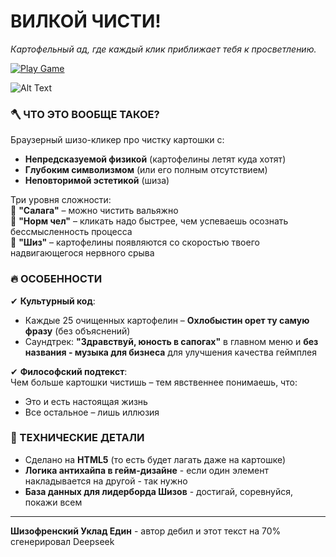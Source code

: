 # ВИЛКОЙ ЧИСТИ!  
*Картофельный ад, где каждый клик приближает тебя к просветлению.*  

<a href="https://yourusername.github.io/repo-name/](https://tim-toothed.github.io/potato-peeling-game/">
  <img src="https://img.shields.io/badge/Play-Game-FF9900?style=for-the-badge&logo=github&logoColor=white" alt="Play Game">
</a>  

![Alt Text](assets/gameplay.gif)

### **🪓 ЧТО ЭТО ВООБЩЕ ТАКОЕ?**  
Браузерный шизо-кликер про чистку картошки с:  
- **Непредсказуемой физикой** (картофелины летят куда хотят)  
- **Глубоким символизмом** (или его полным отсутствием)  
- **Неповторимой эстетикой** (шиза)

Три уровня сложности:  
🥔 **"Салага"** – можно чистить вальяжно  
🥔 **"Норм чел"** – кликать надо быстрее, чем успеваешь осознать бессмысленность процесса    
🥔 **"Шиз"** – картофелины появляются со скоростью твоего надвигающегося нервного срыва    

### **🔥 ОСОБЕННОСТИ**  
✔ **Культурный код**:  
- Каждые 25 очищенных картофелин – **Охлобыстин орет ту самую фразу** (без объяснений)  
- Саундтрек: **"Здравствуй, юность в сапогах"** в главном меню и **без названия - музыка для бизнеса** для улучшения качества геймплея

✔ **Философский подтекст**:  
Чем больше картошки чистишь – тем явственнее понимаешь, что:  
- Это и есть настоящая жизнь  
- Все остальное – лишь иллюзия  

### **📌 ТЕХНИЧЕСКИЕ ДЕТАЛИ**  
- Сделано на **HTML5** (то есть будет лагать даже на картошке)  
- **Логика антихайпа в гейм-дизайне** - если один элемент накладывается на другой - так нужно
- **База данных для лидерборда Шизов** - достигай, соревнуйся, покажи всем

---

**Шизофренский Уклад Един** - автор дебил и этот текст на 70% сгенерировал Deepseek
